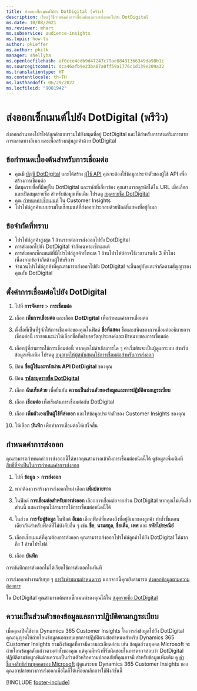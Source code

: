 ```yaml
---
title: ส่งออกเซ็กเมนต์ไปยัง DotDigital (พรีวิว)
description: เรียนรู้วิธีกำหนดค่าการเชื่อมต่อและการส่งออกไปยัง DotDigital
ms.date: 10/08/2021
ms.reviewer: mhart
ms.subservice: audience-insights
ms.topic: how-to
author: pkieffer
ms.author: philk
manager: shellyha
ms.openlocfilehash: af0cce4edb9d47247c79ae08491366349da98b1c
ms.sourcegitcommit: dca46afb9e23ba87a0ff59a1776c1d139e209a32
ms.translationtype: HT
ms.contentlocale: th-TH
ms.lasthandoff: 06/29/2022
ms.locfileid: "9081942"
---
```

# <a name="export-segments-to-dotdigital-preview"></a>ส่งออกเซ็กเมนต์ไปยัง DotDigital (พรีวิว)

ส่งออกส่วนของโปรไฟล์ลูกค้าแบบรวมไปยังสมุดที่อยู่ DotDigital และใช้สำหรับการส่งเสริมการขาย การตลาดทางอีเมล และเพื่อสร้างกลุ่มลูกค้าด้วย DotDigital 

## <a name="prerequisites-for-a-connection"></a>ข้อกำหนดเบื้องต้นสำหรับการเชื่อมต่อ

-   คุณมี [บัญชี DotDigital](https://dotdigital.com/) และได้สร้าง [ผู้ใช้ API](https://support.dotdigital.com/hc/articles/115001718730-How-do-I-create-an-API-user) คุณจะต้องใช้ข้อมูลประจำตัวของผู้ใช้ API เพื่อสร้างการเชื่อมต่อ
-   มีสมุดรายชื่อที่มีอยู่ใน DotDigital และรหัสที่เกี่ยวข้อง คุณสามารถดูรหัสได้ใน URL เมื่อเลือกและเปิดสมุดรายชื่อ สำหรับข้อมูลเพิ่มเติม โปรดดู [สมุดรายชื่อ DotDigital](https://support.dotdigital.com/hc/articles/212211968-Creating-an-address-book)
-   คุณ [กำหนดค่าเซ็กเมนต์](segments.md) ใน Customer Insights
-   โปรไฟล์ลูกค้าแบบรวมในเซ็กเมนต์ที่ส่งออกประกอบด้วยฟิลด์ที่แสดงที่อยู่อีเมล

## <a name="known-limitations"></a>ข้อจำกัดที่ทราบ

- โปรไฟล์ลูกค้าสูงสุด 1 ล้านรายต่อการส่งออกไปยัง DotDigital
- การส่งออกไปยัง DotDigital จำกัดเฉพาะเซ็กเมนต์
- การส่งออกเซ็กเมนต์ที่มีโปรไฟล์ลูกค้าทั้งหมด 1 ล้านโปรไฟล์อาจใช้เวลานานถึง 3 ชั่วโมง เนื่องจากข้อจำกัดด้านผู้ให้บริการ 
- จำนวนโปรไฟล์ลูกค้าที่คุณสามารถส่งออกไปยัง DotDigital จะขึ้นอยู่กับและจำกัดตามสัญญาของคุณกับ DotDigital

## <a name="set-up-connection-to-dotdigital"></a>ตั้งค่าการเชื่อมต่อไปยัง DotDigital

1. ไปที่ **การจัดการ** > **การเชื่อมต่อ**

1. เลือก **เพิ่มการเชื่อมต่อ** และเลือก **DotDigital** เพื่อกำหนดค่าการเชื่อมต่อ

1. ตั้งชื่อที่เป็นที่รู้จักให้การเชื่อมต่อของคุณในฟิลด์ **ชื่อที่แสดง** ชื่อและชนิดของการเชื่อมต่ออธิบายการเชื่อมต่อนี้ เราขอแนะนำให้เลือกชื่อที่อธิบายวัตถุประสงค์และเป้าหมายของการเชื่อมต่อ

1. เลือกผู้ที่สามารถใช้การเชื่อมต่อนี้ หากคุณไม่ดำเนินการใด ๆ ค่าเริ่มต้นจะเป็นผู้ดูแลระบบ สำหรับข้อมูลเพิ่มเติม โปรดดู [อนุญาตให้ผู้สนับสนุนใช้การเชื่อมต่อสำหรับการส่งออก](connections.md#allow-contributors-to-use-a-connection-for-exports)

1. ป้อน **ชื่อผู้ใช้และรหัสผ่าน API DotDigital** ของคุณ 

1. ป้อน **[รหัสสมุดรายชื่อ DotDigital](https://support.dotdigital.com/hc/articles/212211968-Creating-an-address-book)**

1. เลือก **ฉันเห็นด้วย** เพื่อยืนยัน **ความเป็นส่วนตัวของข้อมูลและการปฏิบัติตามกฎระเบียบ**

1. เลือก **เชื่อมต่อ** เพื่อเริ่มต้นการเชื่อมต่อกับ DotDigital

1. เลือก **เพิ่มตัวเองเป็นผู้ใช้ที่ส่งออก** และให้ข้อมูลประจำตัวของ Customer Insights ของคุณ

1. ให้เลือก **บันทึก** เพื่อทำการเชื่อมต่อให้เสร็จสิ้น 

## <a name="configure-an-export"></a>กำหนดค่าการส่งออก

คุณสามารถกำหนดค่าการส่งออกนี้ได้หากคุณสามารถเข้าถึงการเชื่อมต่อชนิดนี้ได้ ดูข้อมูลเพิ่มเติมที่ [สิทธิ์ที่จำเป็นในการกำหนดค่าการส่งออก](export-destinations.md#set-up-a-new-export)

1. ไปที่ **ข้อมูล** > **การส่งออก**

1. หากต้องการสร้างการส่งออกใหม่ เลือก **เพิ่มปลายทาง**

1. ในฟิลด์ **การเชื่อมต่อสำหรับการส่งออก** เลือกการเชื่อมต่อจากส่วน DotDigital หากคุณไม่เห็นชื่อส่วนนี้ แสดงว่าคุณไม่สามารถใช้การเชื่อมต่อชนิดนี้ได้


1. ในส่วน **การจับคู่ข้อมูล** ในฟิลด์ **อีเมล** เลือกฟิลด์ที่แสดงถึงที่อยู่อีเมลของลูกค้า ทำซ้ำขั้นตอนเดียวกันสำหรับฟิลด์ที่ไม่บังคับอื่น ๆ เช่น **ชื่อ**, **นามสกุล**, **ชื่อเต็ม**, **เพศ** และ **รหัสไปรษณีย์**

1. เลือกเซ็กเมนต์ที่คุณต้องการส่งออก คุณสามารถส่งออกโปรไฟล์ลูกค้าไปยัง DotDigital ได้มากถึง 1 ล้านโปรไฟล์

1. เลือก **บันทึก**

การบันทึกการส่งออกไม่ได้เรียกใช้การส่งออกในทันที

การส่งออกทำงานกับทุก ๆ [การรีเฟรชตามกำหนดการ](system.md#schedule-tab) นอกจากนี้คุณยังสามารถ [ส่งออกข้อมูลตามความต้องการ](export-destinations.md#run-exports-on-demand) 
 
ใน DotDigital คุณสามารถค้นหาเซ็กเมนต์ของคุณได้ใน [สมุดรายชื่อ DotDigital](https://support.dotdigital.com/hc/articles/212211968-Creating-an-address-book)


## <a name="data-privacy-and-compliance"></a>ความเป็นส่วนตัวของข้อมูลและการปฏิบัติตามกฎระเบียบ

เมื่อคุณเปิดใช้งาน Dynamics 365 Customer Insights ในการส่งข้อมูลไปยัง DotDigital คุณอนุญาตให้ถ่ายโอนข้อมูลนอกขอบเขตการปฏิบัติตามข้อกำหนดสำหรับ Dynamics 365 Customer Insights รวมถึงข้อมูลที่อาจมีความละเอียดอ่อน เช่น ข้อมูลส่วนบุคคล Microsoft จะถ่ายโอนข้อมูลดังกล่าวตามคำสั่งของคุณ แต่คุณมีหน้าที่รับผิดชอบในการตรวจสอบว่า DotDigital ปฏิบัติตามข้อผูกพันด้านความเป็นส่วนตัวหรือความปลอดภัยที่คุณอาจมี สำหรับข้อมูลเพิ่มเติม ดู [คำชี้แจงสิทธิส่วนบุคคลของ Microsoft](https://go.microsoft.com/fwlink/?linkid=396732)
ผู้ดูแลระบบ Dynamics 365 Customer Insights ของคุณเอาปลายทางการส่งออกเมื่อใดก็ได้เพื่อยกเลิกการใช้ฟังก์ชันนี้


[!INCLUDE [footer-include](includes/footer-banner.md)]
